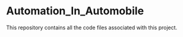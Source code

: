 # Automation_In_Automobile
This repository contains all the code files associated with this project.
